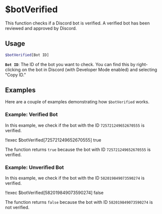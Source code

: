 # $botVerified

This function checks if a Discord bot is verified. A verified bot has been reviewed and approved by Discord.

## Usage

```bash
$botVerified[Bot ID]
```

**`Bot ID`**: The ID of the bot you want to check.  You can find this by right-clicking on the bot in Discord (with Developer Mode enabled) and selecting "Copy ID."

## Examples

Here are a couple of examples demonstrating how `$botVerified` works.

### Example: Verified Bot

In this example, we check if the bot with the ID `725721249652670555` is verified.

<discord-messages>
  <discord-message :bot="false" role-color="#ffcc9a" author="Member">
    !!exec $botVerified[725721249652670555]
  </discord-message>
  <discord-message :bot="true" role-color="#0099ff" author="Custom Command" avatar="https://media.discordapp.net/avatars/725721249652670555/781224f90c3b841ba5b40678e032f74a.webp">
    true
  </discord-message>
</discord-messages>

The function returns `true` because the bot with ID `725721249652670555` is verified.

### Example: Unverified Bot

In this example, we check if the bot with the ID `582019849073590274` is verified.

<discord-messages>
  <discord-message :bot="false" role-color="#ffcc9a" author="Member">
    !!exec $botVerified[582019849073590274]
  </discord-message>
  <discord-message :bot="true" role-color="#0099ff" author="Custom Command" avatar="https://media.discordapp.net/avatars/725721249652670555/781224f90c3b841ba5b40678e032f74a.webp">
    false
  </discord-message>
</discord-messages>

The function returns `false` because the bot with ID `582019849073590274` is not verified.